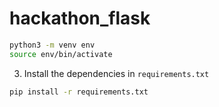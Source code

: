 # hackathon_flask

```bash
python3 -m venv env
source env/bin/activate
```

3. Install the dependencies in `requirements.txt`

```bash
pip install -r requirements.txt
```
